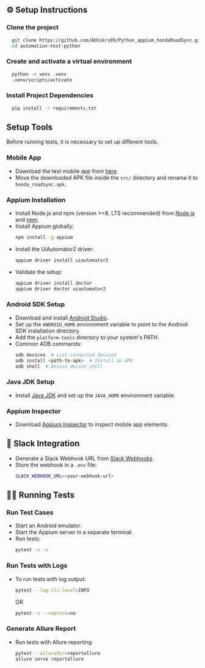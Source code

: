 ## ⚙️ Setup Instructions

### Clone the project

```sh
  git clone https://github.com/Abhikrs09/Python_appium_hondaRoadSync.git
  cd automation-test-python
```

### Create and activate a virtual environment

```sh
  python -m venv .venv
  .venv/scripts/activate
```

### Install Project Dependencies

```sh
  pip install -r requirements.txt
```

## Setup Tools
Before running tests, it is necessary to set up different tools.

### Mobile App
- Download the test mobile app from [here](https://play.google.com/store/apps/details?id=com.honda.ms.dm.sab&hl=en).
- Move the downloaded APK file inside the `src/` directory and rename it to `honda_roadsync.apk`.

### Appium Installation
- Install Node.js and npm (version >=8, LTS recommended) from [Node.js](https://nodejs.org/en) and [npm](https://www.npmjs.com/).
- Install Appium globally:
  ```sh
  npm install -g appium
  ```
- Install the UiAutomator2 driver:
  ```sh
  appium driver install uiautomator2
  ```
- Validate the setup:
  ```sh
  appium driver install doctor
  appium driver doctor uiautomator2
  ```

### Android SDK Setup
- Download and install [Android Studio](https://developer.android.com/studio).
- Set up the `ANDROID_HOME` environment variable to point to the Android SDK installation directory.
- Add the `platform-tools` directory to your system's PATH.
- Common ADB commands:
  ```sh
  adb devices  # List connected devices
  adb install <path-to-apk>  # Install an APK
  adb shell  # Access device shell
  ```

### Java JDK Setup
- Install [Java JDK](https://jdk.java.net/) and set up the `JAVA_HOME` environment variable.

### Appium Inspector
- Download [Appium Inspector](https://github.com/appium/appium-inspector/releases) to inspect mobile app elements.

## 🔔 Slack Integration
- Generate a Slack Webhook URL from [Slack Webhooks](https://api.slack.com/messaging/webhooks).
- Store the webhook in a `.env` file:
  ```sh
  SLACK_WEBHOOK_URL=<your-webhook-url>
  ```

## 🏃‍♂️ Running Tests

### Run Test Cases
- Start an Android emulator.
- Start the Appium server in a separate terminal.
- Run tests:
  ```sh
  pytest -x -v
  ```

### Run Tests with Logs
- To run tests with log output:
  ```sh
  pytest --log-cli-level=INFO
  ```
  OR
  ```sh
  pytest -s --capture=no
  ```

### Generate Allure Report
- Run tests with Allure reporting:
  ```sh
  pytest --alluredir=reportallure
  allure serve reportallure
  